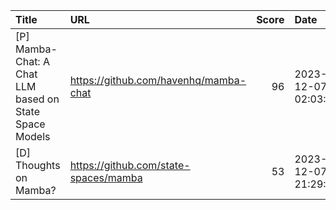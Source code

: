 | Title                                                  | URL                                   |   Score | Date                |
|:-------------------------------------------------------|:--------------------------------------|--------:|:--------------------|
| [P] Mamba-Chat: A Chat LLM based on State Space Models | https://github.com/havenhq/mamba-chat |      96 | 2023-12-07 02:03:39 |
| [D] Thoughts on Mamba?                                 | https://github.com/state-spaces/mamba |      53 | 2023-12-07 21:29:07 |